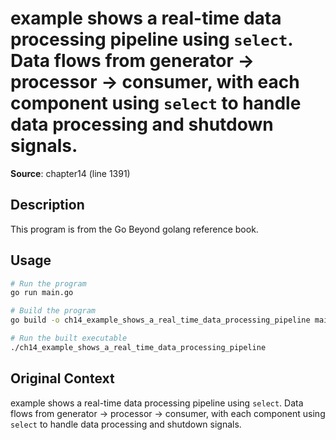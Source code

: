 # example shows a real-time data processing pipeline using `select`. Data flows from generator → processor → consumer, with each component using `select` to handle data processing and shutdown signals.

**Source**: chapter14 (line 1391)

## Description

This program is from the Go Beyond golang reference book.

## Usage

```bash
# Run the program
go run main.go

# Build the program
go build -o ch14_example_shows_a_real_time_data_processing_pipeline main.go

# Run the built executable
./ch14_example_shows_a_real_time_data_processing_pipeline
```

## Original Context

example shows a real-time data processing pipeline using `select`. Data flows from generator → processor → consumer, with each component using `select` to handle data processing and shutdown signals.
